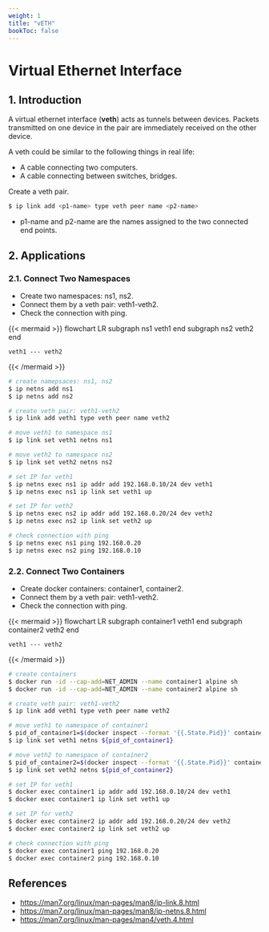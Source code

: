 ```yaml
---
weight: 1
title: "vETH"
bookToc: false
---
```


# Virtual Ethernet Interface
## 1. Introduction
A virtual ethernet interface (**veth**) acts as tunnels between devices. Packets transmitted on one device in the pair are immediately received on the other device.  
  
A veth could be similar to the following things in real life:
- A cable connecting two computers.
- A cable connecting between switches, bridges.

Create a veth pair.
```sh
$ ip link add <p1-name> type veth peer name <p2-name>
```
- p1-name and p2-name are the names assigned to the two connected end points.

## 2. Applications
### 2.1. Connect Two Namespaces
- Create two namespaces: ns1, ns2.
- Connect them by a veth pair: veth1-veth2.
- Check the connection with ping.

{{< mermaid >}}
flowchart LR
    subgraph ns1
        veth1
    end
    subgraph ns2
        veth2
    end

    veth1 --- veth2
{{< /mermaid >}}


```sh
# create namepsaces: ns1, ns2
$ ip netns add ns1
$ ip netns add ns2

# create veth pair: veth1-veth2
$ ip link add veth1 type veth peer name veth2

# move veth1 to namespace ns1
$ ip link set veth1 netns ns1

# move veth2 to namespace ns2
$ ip link set veth2 netns ns2

# set IP for veth1
$ ip netns exec ns1 ip addr add 192.168.0.10/24 dev veth1
$ ip netns exec ns1 ip link set veth1 up

# set IP for veth2
$ ip netns exec ns2 ip addr add 192.168.0.20/24 dev veth2
$ ip netns exec ns2 ip link set veth2 up

# check connection with ping
$ ip netns exec ns1 ping 192.168.0.20
$ ip netns exec ns2 ping 192.168.0.10
```

### 2.2. Connect Two Containers
- Create docker containers: container1, container2.
- Connect them by a veth pair: veth1-veth2.
- Check the connection with ping.

{{< mermaid >}}
flowchart LR
    subgraph container1
        veth1
    end
    subgraph container2
        veth2
    end

    veth1 --- veth2
{{< /mermaid >}}


```sh
# create containers
$ docker run -id --cap-add=NET_ADMIN --name container1 alpine sh
$ docker run -id --cap-add=NET_ADMIN --name container2 alpine sh

# create veth pair: veth1-veth2
$ ip link add veth1 type veth peer name veth2

# move veth1 to namespace of container1
$ pid_of_container1=$(docker inspect --format '{{.State.Pid}}' container1)
$ ip link set veth1 netns ${pid_of_container1}

# move veth2 to namespace of container2
$ pid_of_container2=$(docker inspect --format '{{.State.Pid}}' container2)
$ ip link set veth2 netns ${pid_of_container2}

# set IP for veth1
$ docker exec container1 ip addr add 192.168.0.10/24 dev veth1
$ docker exec container1 ip link set veth1 up

# set IP for veth2
$ docker exec container2 ip addr add 192.168.0.20/24 dev veth2
$ docker exec container2 ip link set veth2 up

# check connection with ping
$ docker exec container1 ping 192.168.0.20
$ docker exec container2 ping 192.168.0.10
```

## References
- https://man7.org/linux/man-pages/man8/ip-link.8.html
- https://man7.org/linux/man-pages/man8/ip-netns.8.html
- https://man7.org/linux/man-pages/man4/veth.4.html